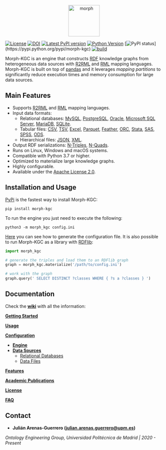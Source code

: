 <p align="center">
<img src="https://github.com/ArenasGuerreroJulian/morph-kgc/blob/main/docs/assets/logo.png" height="100" alt="morph">
</p>

[![License](https://img.shields.io/pypi/l/morph-kgc.svg)](https://github.com/oeg-upm/morph-kgc/blob/main/LICENSE)
[![DOI](https://zenodo.org/badge/311956260.svg?style=flat)](https://zenodo.org/badge/latestdoi/311956260)
[![Latest PyPI version](https://img.shields.io/pypi/v/morph-kgc?style=flat)](https://pypi.python.org/pypi/morph-kgc)
[![Python Version](https://img.shields.io/pypi/pyversions/morph-kgc.svg)](https://pypi.python.org/pypi/morph-kgc)
[![PyPI status](https://img.shields.io:/pypi/status/morph-kgc?)](https://pypi.python.org/pypi/morph-kgc)
[![build](https://github.com/oeg-upm/morph-kgc/actions/workflows/continuous-integration.yml/badge.svg)](https://github.com/oeg-upm/morph-kgc/actions/workflows/continuous-integration.yml)

Morph-KGC is an engine that constructs [RDF](https://www.w3.org/TR/rdf11-concepts/) knowledge graphs from heterogeneous data sources with [R2RML](https://www.w3.org/TR/r2rml/) and [RML](https://rml.io/specs/rml/) mapping languages. Morph-KGC is built on top of [pandas](https://pandas.pydata.org/) and it leverages *mapping partitions* to significantly reduce execution times and memory consumption for large data sources.

## Main Features

- Supports [R2RML](https://www.w3.org/TR/r2rml/) and [RML](https://rml.io/specs/rml/) mapping languages.
- Input data formats:
  - Relational databases: [MySQL](https://www.mysql.com/), [PostgreSQL](https://www.postgresql.org/), [Oracle](https://www.oracle.com/database/), [Microsoft SQL Server](https://www.microsoft.com/sql-server), [MariaDB](https://mariadb.org/), [SQLite](https://www.sqlite.org/index.html).
  - Tabular files: [CSV](https://en.wikipedia.org/wiki/Comma-separated_values), [TSV](https://en.wikipedia.org/wiki/Tab-separated_values), [Excel](https://www.microsoft.com/en-us/microsoft-365/excel), [Parquet](https://parquet.apache.org/documentation/latest/), [Feather](https://arrow.apache.org/docs/python/feather.html), [ORC](https://orc.apache.org/), [Stata](https://www.stata.com/), [SAS](https://www.sas.com), [SPSS](https://www.ibm.com/analytics/spss-statistics-software), [ODS](https://en.wikipedia.org/wiki/OpenDocument).
  - Hierarchical files: [JSON](https://www.json.org/json-en.html), [XML](https://www.w3.org/TR/xml/).
- Output RDF serializations: [N-Triples](https://www.w3.org/TR/n-triples/), [N-Quads](https://www.w3.org/TR/n-quads/).
- Runs on Linux, Windows and macOS systems.
- Compatible with Python 3.7 or higher.
- Optimized to materialize large knowledge graphs.
- Highly configurable.
- Available under the [Apache License 2.0](https://github.com/oeg-upm/Morph-KGC/blob/main/LICENSE).

## Installation and Usage

[PyPi](https://pypi.org/project/morph-kgc/) is the fastest way to install Morph-KGC:
```
pip install morph-kgc
```

To run the engine you just need to execute the following:
```
python3 -m morph_kgc config.ini
```

[Here](https://github.com/oeg-upm/Morph-KGC/wiki/Configuration) you can see how to generate the configuration file. It is also possible to run Morph-KGC as a library with [RDFlib](https://rdflib.readthedocs.io/en/stable/):
```python
import morph_kgc

# generate the triples and load them to an RDFlib graph
graph = morph_kgc.materialize('/path/to/config.ini')

# work with the graph
graph.query(' SELECT DISTINCT ?classes WHERE { ?s a ?classes } ')
```

## Documentation

Check the **[wiki](https://github.com/oeg-upm/Morph-KGC/wiki)** with all the information:

**[Getting Started](https://github.com/oeg-upm/Morph-KGC/wiki/Getting-Started)**

**[Usage](https://github.com/oeg-upm/Morph-KGC/wiki/Usage)**

**[Configuration](https://github.com/oeg-upm/Morph-KGC/wiki/Configuration)**
- **[Engine](https://github.com/oeg-upm/Morph-KGC/wiki/Engine-Configuration)**
- **[Data Sources](https://github.com/oeg-upm/Morph-KGC/wiki/Data-Source-Configuration)**
  - [Relational Databases](https://github.com/oeg-upm/Morph-KGC/wiki/Relational-Databases)
  - [Data Files](https://github.com/oeg-upm/Morph-KGC/wiki/Data-Files)

**[Features](https://github.com/oeg-upm/Morph-KGC/wiki/Features)**

**[Academic Publications](https://github.com/oeg-upm/Morph-KGC/wiki/Academic-Publications)**

**[License](https://github.com/oeg-upm/Morph-KGC/wiki/License)**

**[FAQ](https://github.com/oeg-upm/Morph-KGC/wiki/FAQ)**

## Contact

- **Julián Arenas-Guerrero (julian.arenas.guerrero@upm.es)**

*Ontology Engineering Group, Universidad Politécnica de Madrid | 2020 - Present*
